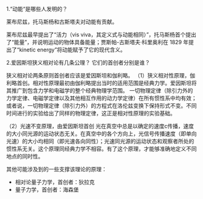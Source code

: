1.“动能“是哪些人发明的？

莱布尼兹，托马斯杨和古斯塔夫对动能有贡献。

莱布尼兹最早提出了“活力（vis viva，其定义式与动能相同）”，托马斯杨首个提出了“能量”，并说明运动的物体具备能量；贾斯帕-古斯塔夫·科里奥利在 1829 年提出了“kinetic energy”将动能赋予了它的现代含义。



2.爱因斯坦狭义相对论有几条公理？ 它们的首创者分别是谁？

狭义相对论两条原则首创者应该是爱因斯坦和伽利略。
（1）狭义相对性原理，伽利略首创。相对性原理最初由伽利略提出当时的适用范围是经典力学。爱因斯坦将其推广到包含力学和电磁学的整个经典物理学范围。
一切物理定律（除引力外的力学定律、电磁学定律以及其他相互作用的动力学定律）在所有惯性系中均有效；或者说，一切物理定律（除引力外）的方程式在洛伦兹变换下保持形式不变。不同时间进行的实验给出了同样的物理定律，这正是相对性原理的实验基础。

（2）光速不变原理，由爱因斯坦首创
光在真空中总是以确定的速度c传播，速度的大小同光源的运动状态无关。在真空中的各个方向上，光信号传播速度（即单向光速）的大小均相同（即光速各向同性）；光速同光源的运动状态和观察者所处的惯性系无关。这个原理同经典力学不相容。有了这个原理，才能够准确地定义不同地点的同时性。

其他可能涉及到的一些支撑该理论的原理：

* 相对论量子力学，首创者：狄拉克
* 量子力学，首创者：海森堡  
